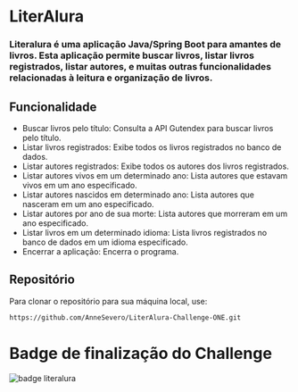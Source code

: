 ﻿# LiterAlura

### Literalura é uma aplicação Java/Spring Boot para amantes de livros. Esta aplicação permite buscar livros, listar livros registrados, listar autores, e muitas outras funcionalidades relacionadas à leitura e organização de livros.

## Funcionalidade

* Buscar livros pelo título: Consulta a API Gutendex para buscar livros pelo título.
* Listar livros registrados: Exibe todos os livros registrados no banco de dados.
* Listar autores registrados: Exibe todos os autores dos livros registrados.
* Listar autores vivos em um determinado ano: Lista autores que estavam vivos em um ano especificado.
* Listar autores nascidos em determinado ano: Lista autores que nasceram em um ano especificado.
* Listar autores por ano de sua morte: Lista autores que morreram em um ano especificado.
* Listar livros em um determinado idioma: Lista livros registrados no banco de dados em um idioma especificado.
* Encerrar a aplicação: Encerra o programa.

## Repositório

Para clonar o repositório para sua máquina local, use:

```bash
https://github.com/AnneSevero/LiterAlura-Challenge-ONE.git
```

# Badge de finalização do Challenge 
![badge literalura](https://github.com/user-attachments/assets/dab53397-b32e-404f-9b70-352f61bd2f0c)

